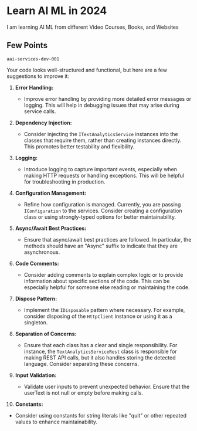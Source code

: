# Learn AI ML in 2024

I am learning AI ML from different Video Courses, Books, and Websites

## Few Points

```text
aai-services-dev-001
```

Your code looks well-structured and functional, but here are a few suggestions to improve it:

1. **Error Handling:**
   - Improve error handling by providing more detailed error messages or logging. This will help in debugging issues that may arise during service calls.

2. **Dependency Injection:**
   - Consider injecting the `ITextAnalyticsService` instances into the classes that require them, rather than creating instances directly. This promotes better testability and flexibility.

3. **Logging:**
   - Introduce logging to capture important events, especially when making HTTP requests or handling exceptions. This will be helpful for troubleshooting in production.

4. **Configuration Management:**
   - Refine how configuration is managed. Currently, you are passing `IConfiguration` to the services. Consider creating a configuration class or using strongly-typed options for better maintainability.

5. **Async/Await Best Practices:**
   - Ensure that async/await best practices are followed. In particular, the methods should have an "Async" suffix to indicate that they are asynchronous.

6. **Code Comments:**
   - Consider adding comments to explain complex logic or to provide information about specific sections of the code. This can be especially helpful for someone else reading or maintaining the code.

7. **Dispose Pattern:**
   - Implement the `IDisposable` pattern where necessary. For example, consider disposing of the `HttpClient` instance or using it as a singleton.

8. **Separation of Concerns:**
   - Ensure that each class has a clear and single responsibility. For instance, the `TextAnalyticsServiceRest` class is responsible for making REST API calls, but it also handles storing the detected language. Consider separating these concerns.

9. **Input Validation:**
   - Validate user inputs to prevent unexpected behavior. Ensure that the userText is not null or empty before making calls.

10. **Constants:**

- Consider using constants for string literals like "quit" or other repeated values to enhance maintainability.


